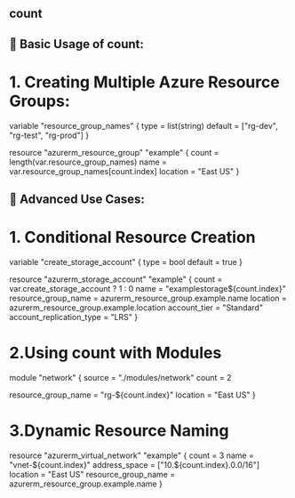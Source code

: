 ## count
## 🔧 Basic Usage of count:
 # 1. Creating Multiple Azure Resource Groups:
variable "resource_group_names" {
  type    = list(string)
  default = ["rg-dev", "rg-test", "rg-prod"]
}

resource "azurerm_resource_group" "example" {
  count    = length(var.resource_group_names)
  name     = var.resource_group_names[count.index]
  location = "East US"
}

## 🧠 Advanced Use Cases:
 # 1. Conditional Resource Creation
variable "create_storage_account" {
  type    = bool
  default = true
}

resource "azurerm_storage_account" "example" {
  count                    = var.create_storage_account ? 1 : 0
  name                     = "examplestorage${count.index}"
  resource_group_name      = azurerm_resource_group.example.name
  location                 = azurerm_resource_group.example.location
  account_tier             = "Standard"
  account_replication_type = "LRS"
}

 # 2.Using count with Modules
module "network" {
  source = "./modules/network"
  count  = 2

  resource_group_name = "rg-${count.index}"
  location            = "East US"
}

 # 3.Dynamic Resource Naming
resource "azurerm_virtual_network" "example" {
  count               = 3
  name                = "vnet-${count.index}"
  address_space       = ["10.${count.index}.0.0/16"]
  location            = "East US"
  resource_group_name = azurerm_resource_group.example.name
}
